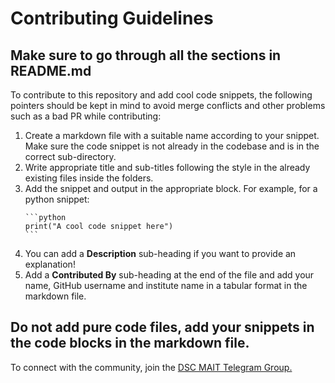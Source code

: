 # Contributing Guidelines

## Make sure to go through all the sections in README.md

To contribute to this repository and add cool code snippets, the following pointers should be kept in mind to avoid merge conflicts and other problems such as a bad PR while contributing:

1. Create a markdown file with a suitable name according to your snippet. Make sure the code snippet is not already in the codebase and is in the correct sub-directory.
2. Write appropriate title and sub-titles following the style in the already existing files inside the folders.
3. Add the snippet and output in the appropriate block. For example, for a python snippet:
    ~~~
    ```python
    print("A cool code snippet here")
    ```
    ~~~
4. You can add a **Description** sub-heading if you want to provide an explanation! 
5. Add a **Contributed By** sub-heading at the end of the file and add your name, GitHub username and institute name in a tabular format in the markdown file.

## Do not add pure code files, add your snippets in the code blocks in the markdown file.

To connect with the community, join the [DSC MAIT Telegram Group.](https://t.me/joinchat/M3bPT1dhZCH-YQd197Xk5Q)
